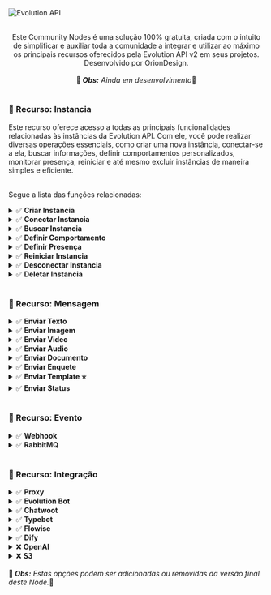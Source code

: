 <img src="https://github.com/user-attachments/assets/813b7b34-377c-42e8-9f1a-12e27e682c7f" alt="Evolution API">

<p align="center"><br>
Este Community Nodes é uma solução 100% gratuita, criada com o intuito de simplificar e auxiliar toda a comunidade a integrar e utilizar ao máximo os principais recursos oferecidos pela Evolution API v2 em seus projetos. Desenvolvido por OrionDesign.<br><br>
🚨<i><b> Obs:</b> Ainda em desenvolvimento</b></i>🚨<br>
</p>
<h1></h1>
<h3>📌 Recurso: Instancia</h3>
Este recurso oferece acesso a todas as principais funcionalidades relacionadas às instâncias da Evolution API. Com ele, você pode realizar diversas operações essenciais, como criar uma nova instância, conectar-se a ela, buscar informações, definir comportamentos personalizados, monitorar presença, reiniciar e até mesmo excluir instâncias de maneira simples e eficiente. <br><br>

Segue a lista das funções relacionadas:<br>

<details>
  <summary>✅ <b> Criar Instancia</b></summary>
	
 O nó "Criar Instância", assim como proprio nome já diz, cria uma nova instância na Evolution API. Você pode configurar o **Nome da Instância**, escolher a **API Key** e o **Número** para geração do "pairingCode", e ainda ajustar diversas opções adicionais, como **Comportamento**, **Proxy**, **Webhook**, **RabbitMQ**, e a integração com **Chatwoot.** Essa flexibilidade permite que à criação da instância seja adaptada a diferentes cenários e necessidades.

> Obs: Esta função funciona apenas se estiver usando a `Global API Key` nas credenciais da Evolution API. `ApiKey de instancia` **não** tem poder para criar novas instancias.


| Campo | Descrição | Obrigatório |
|----------|----------|----------|
| Nome Da Instância | Nome que será atribuido a instancia | ✅ |
| Apikey Para Instancia | ApiKey (token) que será utilizado para consumir api desta instancia | ❌ |
| Número Do WhatsApp | Numero que será utilizado para se conectar na instancia, usado para gerar o "pairingCode" | ❌ |
| Opções | Configurações e Integrações que podem ser adicionadas a instancia no momento de sua crição | ❌ |

Como já descrito, existe o campo de Opções, do qual você pode adicionar novas integrações a sua instancia, veja abaixo mais detalhes sobre cada opção:

<details>
  <summary>👉🏽 <b> Comportamento</b></summary>
  Aqui você pode definir como vai ser o comportamento da instancia:

  | Campo | Descrição | Obrigatório |
  |----------|----------|----------|
  | Rejeitar Ligações | Rejeitar automaticamente todas as ligações recebidas no Whatsapp | ❌ |
  | Mensagem Ao Rejeitar | Mensagem que será enviada automaticamente após rejeitar uma ligação | ❌ |
  | Ignorar Grupos | Não receber as mensagens de grupos na API | ❌ |
  | Sempre Online | Deixar o Status sempre como Online | ❌ |
  | Ler Mensagens | Todas as mensagens serão marcadas como lidas automaticamente, assim que recebidas | ❌ |
  | Ler Status | Os Status dos contatos salvos irão chegar na API | ❌ |
  | Sincronizar Histórico | Sincronizar todo o histórico de mensagens na API | ❌ |
	
</details>
<details>
  <summary>👉🏽 <b> Proxy</b></summary>
  Defina um Proxy para ser usado na instancia:

  | Campo | Descrição | Obrigatório |
  |----------|----------|----------|
  | Host do Proxy | Endereço ip/url do Proxy | ✅ |
  | Porta Do Proxy | Porta do seu Proxy | ✅ |
  | Protocolo Do Proxy | Protocolo Http (para IP ou URL sem SSL) ou Https (para URL com SSL) | ✅ |
  | Usuário Do Proxy | Usuario do Proxy | ✅ |
  | Senha Do Proxy | Senha do Proxy | ✅ |
 
</details>
<details>
  <summary>👉🏽 <b> Webhook</b></summary>
  Ative um endereço para consumir o Webhook a partir de eventos da Evolution API

  | Campo | Descrição | Obrigatório |
  |----------|----------|----------|
  | Url Do Webhook | Url que será enviado os eventos da Evolution API | ✅ |
  | Webhook Por Eventos | Cria uma rota para cada evento adicionando o nome do evento no final da URL | ✅ |
  | Base64 No Webhook | Envie os dados do base64 das mídias no webhook | ✅ |
  | Eventos | Eventos que vai disparar o webhook | ✅ |
	
</details>
<details>
  <summary>👉🏽 <b> RabbitMQ</b></summary>
  Sem informações ainda.
	
</details>
<details>
  <summary>👉🏽 <b> Chatwoot</b></summary>
  Sem informações ainda.
	
</details>

<h1></h1>
 
</details>
<details>
  <summary>✅ <b> Conectar Instancia</b></summary>
  
	
</details>
<details>
  <summary>✅ <b> Buscar Instancia</b></summary>
  
</details>
<details>
  <summary>✅ <b> Definir Comportamento</b></summary>
  
</details>
<details>
  <summary>✅ <b> Definir Presença</b></summary>
  
</details>
<details>
  <summary>✅ <b> Reiniciar Instancia</b></summary>
  
</details>
<details>
  <summary>✅ <b> Desconectar Instancia</b></summary>
  
</details>
<details>
  <summary>✅ <b> Deletar Instancia</b></summary>
  
</details>

<h1></h1>
<h3>📌 Recurso: Mensagem</h3>
<details>
  <summary>✅ <b> Enviar Texto</b></summary>
  
</details>
<details>
  <summary>✅ <b> Enviar Imagem</b></summary>
  
</details>
<details>
  <summary>✅ <b> Enviar Video</b></summary>
  
</details>
<details>
  <summary>✅ <b> Enviar Audio</b></summary>
  
</details>
<details>
  <summary>✅ <b> Enviar Documento</b></summary>
  
</details>
<details>
  <summary>✅ <b> Enviar Enquete</b></summary>
  
</details>
<details>
  <summary>✅ <b> Enviar Template ⭐</b></summary>
  
</details>
<details>
  <summary>✅ <b> Enviar Status</b></summary>
  
</details>

<h1></h1>
<h3>📌 Recurso: Evento</h3>
<details>
  <summary>✅ <b> Webhook</b></summary>
  
</details>
<details>
  <summary>✅ <b> RabbitMQ</b></summary>
  
</details>
<h1></h1>
<h3>📌 Recurso: Integração</h3>
<details>
  <summary>✅ <b> Proxy</b></summary>
  
</details>
<details>
  <summary>✅ <b> Evolution Bot</b></summary>
  
</details>
<details>
  <summary>✅ <b> Chatwoot</b></summary>
  
</details>

<details>
  <summary>✅ <b> Typebot</b></summary>
  
</details>
<details>
  <summary>✅ <b> Flowise</b></summary>
  
</details>
<details>
  <summary>✅ <b> Dify</b></summary>
  
</details>
<details>
  <summary>❌ <b> OpenAI</b></summary>
  
</details>
<details>
  <summary>❌ <b> S3</b></summary>
  
</details>
<br>
🚨<i><b> Obs:</b> Estas opções podem ser adicionadas ou removidas da versão final deste Node.</b></i>🚨<br>
